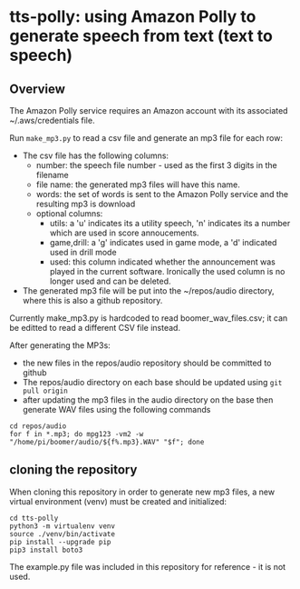 # tts-polly: using Amazon Polly to generate speech from text (text to speech)

## Overview
The Amazon Polly service requires an Amazon account with its associated ~/.aws/credentials file.

Run ```make_mp3.py``` to read a csv file and generate an mp3 file for each row:
- The csv file has the following columns:
  - number: the speech file number - used as the first 3 digits in the filename
  - file name: the generated mp3 files will have this name.
  - words: the set of words is sent to the Amazon Polly service and the resulting mp3 is download
  - optional columns:
    - utils: a 'u' indicates its a utility speech, 'n' indicates its a number which are used in score annoucements.
    - game,drill: a 'g' indicates used in game mode, a 'd' indicated used in drill mode
    - used: this column indicated whether the announcement was played in the current software. Ironically the used column is no longer used and can be deleted.
- The generated mp3 file will be put into the ~/repos/audio directory, where this is also a github repository.

Currently make_mp3.py is hardcoded to read boomer_wav_files.csv; it can be editted to read a different CSV file instead.

After generating the MP3s:
  - the new files in the repos/audio repository should be committed to github
  - The repos/audio directory on each base should be updated using ```git pull origin```
  - after updating the mp3 files in the audio directory on the base then generate WAV files using the following commands
```
cd repos/audio
for f in *.mp3; do mpg123 -vm2 -w "/home/pi/boomer/audio/${f%.mp3}.WAV" "$f"; done
```

## cloning the repository
When cloning this repository in order to generate new mp3 files, a new virtual environment (venv) must be created and initialized:
```
cd tts-polly
python3 -m virtualenv venv
source ./venv/bin/activate
pip install --upgrade pip
pip3 install boto3
```

The example.py file was included in this repository for reference - it is not used.

